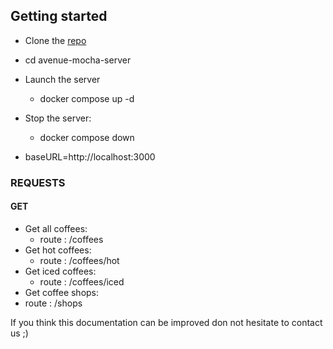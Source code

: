 ## Getting started
- Clone the [repo](https://github.com/juniorconseiltaker-technicaltest/Avenu_Mocha_API)
- cd avenue-mocha-server
- Launch the server
  - docker compose up -d
- Stop the server:
  - docker compose down

- baseURL=http://localhost:3000


### REQUESTS

#### GET

- Get all coffees: 
  - route : /coffees
- Get hot coffees: 
  - route : /coffees/hot
- Get iced coffees: 
  - route : /coffees/iced
- Get coffee shops: 
 - route : /shops

If you think this documentation can be improved don not hesitate to contact us ;)

